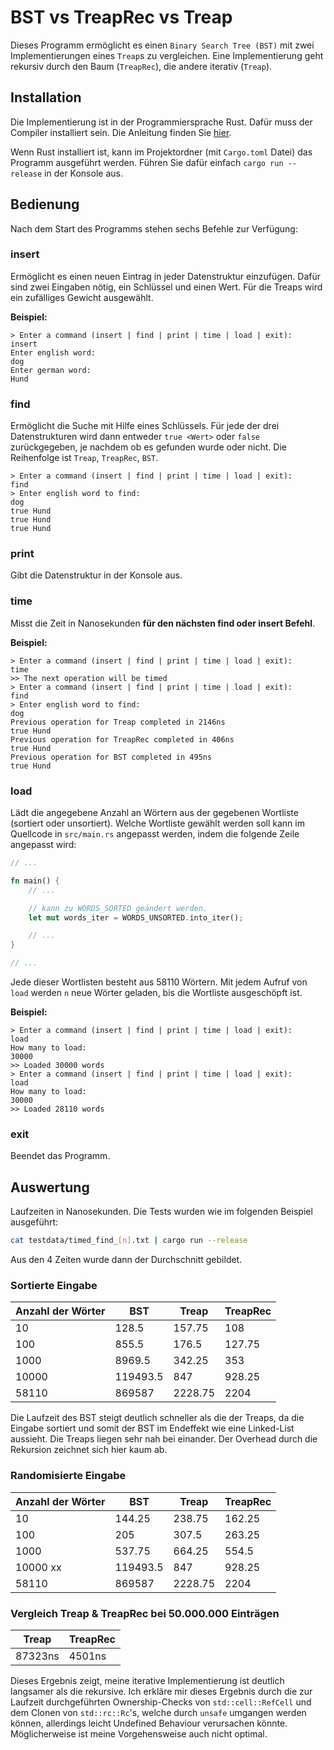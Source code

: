 # BST vs TreapRec vs Treap

Dieses Programm ermöglicht es einen `Binary Search Tree (BST)` mit zwei
Implementierungen eines `Treap`s zu vergleichen. Eine Implementierung geht
rekursiv durch den Baum (`TreapRec`), die andere iterativ (`Treap`).

## Installation

Die Implementierung ist in der Programmiersprache Rust. Dafür muss der Compiler
installiert sein. Die Anleitung finden Sie
[hier](https://www.rust-lang.org/tools/install).

Wenn Rust installiert ist, kann im Projektordner (mit `Cargo.toml` Datei) das
Programm ausgeführt werden. Führen Sie dafür einfach `cargo run --release` in
der Konsole aus.

## Bedienung

Nach dem Start des Programms stehen sechs Befehle zur Verfügung:

### insert

Ermöglicht es einen neuen Eintrag in jeder Datenstruktur einzufügen. Dafür sind
zwei Eingaben nötig, ein Schlüssel und einen Wert. Für die Treaps wird ein
zufälliges Gewicht ausgewählt.

**Beispiel:**

```
> Enter a command (insert | find | print | time | load | exit):
insert
Enter english word:
dog
Enter german word:
Hund
```

### find

Ermöglicht die Suche mit Hilfe eines Schlüssels. Für jede der drei
Datenstrukturen wird dann entweder `true <Wert>` oder `false` zurückgegeben, je
nachdem ob es gefunden wurde oder nicht. Die Reihenfolge ist `Treap`,
`TreapRec`, `BST`.

```
> Enter a command (insert | find | print | time | load | exit):
find
> Enter english word to find:
dog
true Hund
true Hund
true Hund
```

### print

Gibt die Datenstruktur in der Konsole aus.

### time

Misst die Zeit in Nanosekunden **für den nächsten find oder insert Befehl**.

**Beispiel:**

```
> Enter a command (insert | find | print | time | load | exit):
time
>> The next operation will be timed
> Enter a command (insert | find | print | time | load | exit):
find
> Enter english word to find:
dog
Previous operation for Treap completed in 2146ns
true Hund
Previous operation for TreapRec completed in 406ns
true Hund
Previous operation for BST completed in 495ns
true Hund
```

### load

Lädt die angegebene Anzahl an Wörtern aus der gegebenen Wortliste (sortiert oder
unsortiert). Welche Wortliste gewählt werden soll kann im Quellcode in
`src/main.rs` angepasst werden, indem die folgende Zeile angepasst wird:

```rust
// ...

fn main() {
	// ...

	// kann zu WORDS_SORTED geändert werden.
	let mut words_iter = WORDS_UNSORTED.into_iter();

	// ...
}

// ...
```

Jede dieser Wortlisten besteht aus 58110 Wörtern. Mit jedem Aufruf von `load`
werden `n` neue Wörter geladen, bis die Wortliste ausgeschöpft ist.

**Beispiel:**

```
> Enter a command (insert | find | print | time | load | exit):
load
How many to load:
30000
>> Loaded 30000 words
> Enter a command (insert | find | print | time | load | exit):
load
How many to load:
30000
>> Loaded 28110 words
```

### exit

Beendet das Programm.

## Auswertung

Laufzeiten in Nanosekunden. Die Tests wurden wie im folgenden Beispiel
ausgeführt:

```sh
cat testdata/timed_find_[n].txt | cargo run --release
```

Aus den 4 Zeiten wurde dann der Durchschnitt gebildet.

### Sortierte Eingabe

| Anzahl der Wörter | BST      | Treap   | TreapRec |
| ----------------- | -------- | ------- | -------- |
| 10                | 128.5    | 157.75  | 108      |
| 100               | 855.5    | 176.5   | 127.75   |
| 1000              | 8969.5   | 342.25  | 353      |
| 10000             | 119493.5 | 847     | 928.25   |
| 58110             | 869587   | 2228.75 | 2204     |

Die Laufzeit des BST steigt deutlich schneller als die der Treaps, da die
Eingabe sortiert und somit der BST im Endeffekt wie eine Linked-List aussieht.
Die Treaps liegen sehr nah bei einander. Der Overhead durch die Rekursion
zeichnet sich hier kaum ab.

### Randomisierte Eingabe

| Anzahl der Wörter | BST      | Treap   | TreapRec |
| ----------------- | -------- | ------- | -------- |
| 10                | 144.25   | 238.75  | 162.25   |
| 100               | 205      | 307.5   | 263.25   |
| 1000              | 537.75   | 664.25  | 554.5    |
| 10000 xx          | 119493.5 | 847     | 928.25   |
| 58110             | 869587   | 2228.75 | 2204     |

### Vergleich Treap & TreapRec bei 50.000.000 Einträgen

| Treap   | TreapRec |
| ------- | -------- |
| 87323ns | 4501ns   |

Dieses Ergebnis zeigt, meine iterative Implementierung ist deutlich langsamer
als die rekursive. Ich erkläre mir dieses Ergebnis durch die zur Laufzeit
durchgeführten Ownership-Checks von `std::cell::RefCell` und dem Clonen von
`std::rc::Rc`'s, welche durch `unsafe` umgangen werden können, allerdings leicht
Undefined Behaviour verursachen könnte. Möglicherweise ist meine Vorgehensweise
auch nicht optimal.
